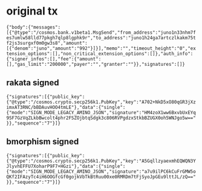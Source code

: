 

# original tx
```{"body":{"messages":[{"@type":"/cosmos.bank.v1beta1.MsgSend","from_address":"juno1n33nhm7fes7umlw58lld77pkgh7qlp8lgphk9r","to_address":"juno1h24ga7artczlkakm75tf2js3surgxf0m0gw3s8","amount":[{"denom":"juno","amount":"992"}]}],"memo":"","timeout_height":"0","extension_options":[],"non_critical_extension_options":[]},"auth_info":{"signer_infos":[],"fee":{"amount":[],"gas_limit":"200000","payer":"","granter":""}},"signatures":[]}```


## rakata signed
```{"signatures":[{"public_key":{"@type":"/cosmos.crypto.secp256k1.PubKey","key":"A702+NkD5xO80qGR3jXzimxAT3RNC/bBDAuvHOO4tmLE"},"data":{"single":{"mode":"SIGN_MODE_LEGACY_AMINO_JSON","signature":"HM4zoX1ww6BxvbUxEYq9SF7GzVqZLkbBwcolt4phr2FSZOjbtqSdgk3c806RVPgdzxStkbBZUGX0oh5WNJgo5w=="}},"sequence":"7"}]}```

## bmorphism signed
```{"signatures":[{"public_key":{"@type":"/cosmos.crypto.secp256k1.PubKey","key":"A5GqllzyaexmhEQWQN3YJlyvhEFFU7XoharP9F7+HGzi"},"data":{"single":{"mode":"SIGN_MODE_LEGACY_AMINO_JSON","signature":"a7u9ilPC6kCuFrGMW5oQKf2IFAzyTc4iH6OOGfcGf0gojkVbTkBtRuu00xe0RMRDm7tFjSyoJpGEu9lttJL/zQ=="}},"sequence":"7"}]}```
